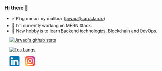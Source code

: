 ### Hi there 👋

<!--
**ahmed-jawad828/ahmed-jawad828** is a ✨ _special_ ✨ repository because its `README.md` (this file) appears on your GitHub profile.

Here are some ideas to get you started:

- 🔭 I’m currently working on ...
- 🌱 I’m currently learning ...
- 👯 I’m looking to collaborate on ...
- 🤔 I’m looking for help with ...
- 💬 Ask me about ...
- 📫 How to reach me: ...
- 😄 Pronouns: ...
- ⚡ Fun fact: ...
-->

- ⚡ Ping me on my malibox (jawad@cardclan.io)
- 🔭 I’m currently working on MERN Stack.
- 🌱 New hobby is to learn Backend technologies, Blockchain and DevOps.


&nbsp;&nbsp;&nbsp;&nbsp;[![Jawad's github stats](https://github-readme-stats.vercel.app/api?username=ahmed-jawad828&show_icons=true&count_private=true&theme=onedark)](https://github.com/anuraghazra/github-readme-stats)

&nbsp;&nbsp;&nbsp;&nbsp;[![Top Langs](https://github-readme-stats.vercel.app/api/top-langs/?username=ahmed-jawad828&layout=compact&theme=onedark&hide=html,php)](https://github.com/anuraghazra/github-readme-stats) &nbsp;&nbsp;


&nbsp;&nbsp;&nbsp; [![LinkedIn](https://raw.githubusercontent.com/ahmed-jawad828/ahmed-jawad828/main/linkedin-icon.png)](https://www.linkedin.com/in/jawad-basit/) 
&nbsp;&nbsp;&nbsp; [![Instagram](https://raw.githubusercontent.com/ahmed-jawad828/ahmed-jawad828/main/instagram-icon.png)](https://www.instagram.com/jawaad_basit/)
